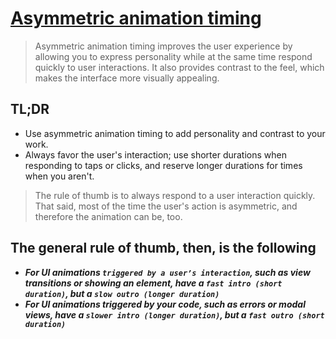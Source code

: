 # [Asymmetric animation timing](https://developers.google.com/web/fundamentals/design-and-ux/animations/asymmetric-animation-timing)

> Asymmetric animation timing improves the user experience by allowing you to express personality while at the same time respond quickly to user interactions. It also provides contrast to the feel, which makes the interface more visually appealing.

## TL;DR

- Use asymmetric animation timing to add personality and contrast to your work.
- Always favor the user's interaction; use shorter durations when responding to taps or clicks, and reserve longer durations for times when you aren't.

> The rule of thumb is to always respond to a user interaction quickly. That said, most of the time the user's action is asymmetric, and therefore the animation can be, too.

## The general rule of thumb, then, is the following

- **_For UI animations `triggered by a user’s interaction`, such as view transitions or showing an element, have a `fast intro (short duration)`, but a `slow outro (longer duration)`_**
- **_For UI animations triggered by your code, such as errors or modal views, have a `slower intro (longer duration)`, but a `fast outro (short duration)`_**
